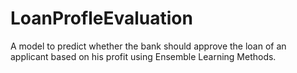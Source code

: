 # LoanProfleEvaluation
A model to predict whether the bank should approve the loan of an applicant based on his profit using Ensemble Learning Methods.
